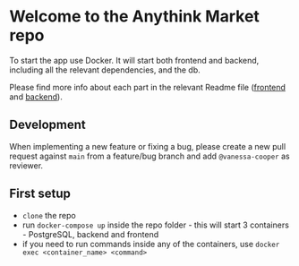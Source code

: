 # Welcome to the Anythink Market repo

To start the app use Docker. It will start both frontend and backend, including all the relevant dependencies, and the db.

Please find more info about each part in the relevant Readme file ([frontend](frontend/readme.md) and [backend](backend/README.md)).

## Development

When implementing a new feature or fixing a bug, please create a new pull request against `main` from a feature/bug branch and add `@vanessa-cooper` as reviewer.

## First setup

 - `clone` the repo
 - run `docker-compose up` inside the repo folder - this will start 3 containers - PostgreSQL, backend and frontend
 - if you need to run commands inside any of the containers, use `docker exec <container_name> <command>`


